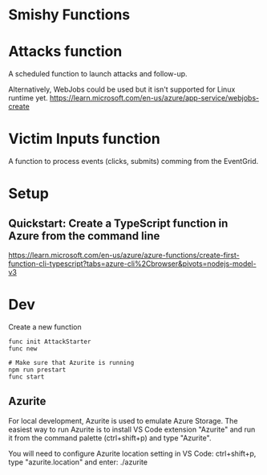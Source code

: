 # Smishy Functions

# Attacks function
A scheduled function to launch attacks and follow-up.

Alternatively, WebJobs could be used but it isn't supported for Linux runtime yet.
https://learn.microsoft.com/en-us/azure/app-service/webjobs-create

# Victim Inputs function
A function to process events (clicks, submits) comming from the EventGrid.

# Setup
## Quickstart: Create a TypeScript function in Azure from the command line
https://learn.microsoft.com/en-us/azure/azure-functions/create-first-function-cli-typescript?tabs=azure-cli%2Cbrowser&pivots=nodejs-model-v3

# Dev
Create a new function
```
func init AttackStarter
func new

# Make sure that Azurite is running
npm run prestart 
func start
```

## Azurite
For local development, Azurite is used to emulate Azure Storage. The easiest way to run Azurite is to install VS Code extension "Azurite" and run it from the command palette (ctrl+shift+p) and type "Azurite".

You will need to configure Azurite location setting in VS Code: ctrl+shift+p, type "azurite.location" and enter: ./azurite
